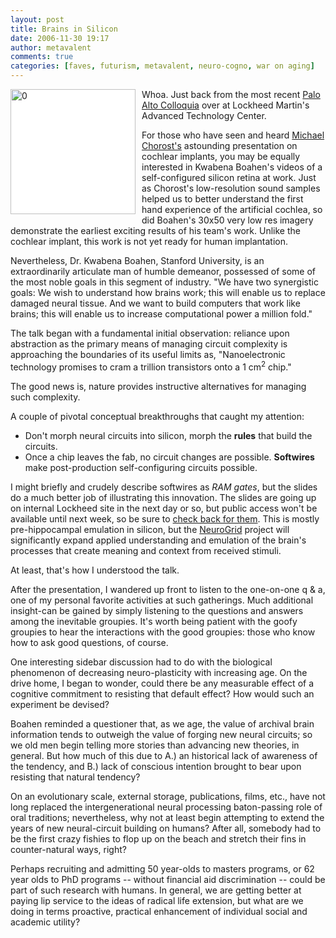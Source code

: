 ```yaml
---
layout: post
title: Brains in Silicon
date: 2006-11-30 19:17
author: metavalent
comments: true
categories: [faves, futurism, metavalent, neuro-cogno, war on aging]
---
```

<!--Lead Photo --><a href="http://brainsinsilicon.stanford.edu/" target="_blank"><img style="float:left;margin:0 10px 10px 0;cursor:pointer;background:white;width:200px;" src="http://img223.imageshack.us/img223/1369/homeimage2ie7.jpg" border="0" alt="0" align="left" /></a><!-- Commentary -->Whoa. Just back from the most recent <a href="http://tinyurl.com/yblk5e" target="_blank">Palo Alto Colloquia</a> over at Lockheed Martin's Advanced Technology Center.

For those who have seen and heard <a href="http://michaelchorost.com/" target="_blank">Michael Chorost's</a> astounding presentation on cochlear implants, you may be equally interested in Kwabena Boahen's videos of a self-configured silicon retina at work. Just as Chorost's low-resolution sound samples  helped us to better understand the first hand experience of the artificial cochlea, so did Boahen's 30x50 very low res imagery demonstrate the earliest exciting results of his team's work. Unlike the cochlear implant, this work is not yet ready for human implantation.

Nevertheless, Dr. Kwabena Boahen, Stanford University, is an extraordinarily articulate man of humble demeanor, possessed of some of the most noble goals in this segment of industry. "We have two synergistic goals: We wish to understand how brains work; this will enable us to replace damaged neural tissue. And we want to build computers that work like brains; this will enable us to increase computational power a million fold."

The talk began with a fundamental initial observation: reliance upon abstraction as the primary means of managing circuit complexity is approaching the boundaries of its useful limits as, "Nanoelectronic technology promises to cram a trillion transistors onto a 1 cm<sup>2</sup> chip." 

The good news is, nature provides instructive alternatives for managing such complexity.

A couple of pivotal conceptual breakthroughs that caught my attention:
<ul><li>Don't morph neural circuits into silicon, morph the <span style="font-weight:bold;">rules</span> that build the circuits.</li><li>Once a chip leaves the fab, no circuit changes are possible. <span style="font-weight:bold;">Softwires</span> make post-production self-configuring circuits possible.
</li></ul>I might briefly and crudely describe softwires as <em>RAM gates</em>, but the slides do a much better job of illustrating this innovation. The slides are going up on internal Lockheed site in the next day or so, but public access won't be available until next week, so be sure to <a href="http://metavalent.info/?p=527">check back for them</a>. This is mostly pre-hippocampal emulation in silicon, but the <a href="https://www.stanford.edu/group/brainsinsilicon/neurogrid.html" target="_blank">NeuroGrid</a> project will significantly expand applied understanding and emulation of the brain's  processes that  create meaning and context from received stimuli.

At least, that's how I understood the talk. 

After the presentation, I wandered up front to listen to the one-on-one q &amp; a, one of my personal favorite activities at such gatherings. Much additional insight-can be gained by simply listening to the questions and answers among the inevitable groupies. It's worth being patient with the goofy groupies to hear the interactions with the good groupies: those who know how to ask good questions, of course.

One interesting sidebar discussion had to do with the biological phenomenon of decreasing neuro-plasticity with increasing age. On the drive home, I began to wonder, could there be any measurable effect of a cognitive commitment to resisting that default effect? How would such an experiment be devised? 

Boahen reminded a questioner that, as we age, the value of archival brain information tends to outweigh the value of forging new neural circuits; so we old men begin telling more stories than advancing new theories, in general. But how much of this due to A.) an historical lack of awareness of the tendency, and B.) lack of conscious intention brought to bear upon resisting that natural tendency?

On an evolutionary scale, external storage, publications, films, etc., have not long replaced the intergenerational neural processing baton-passing role of oral traditions; nevertheless, why not at least begin attempting to extend the years of new neural-circuit building on humans? After all, somebody had to be the first crazy fishies to flop up on the beach and stretch their fins in counter-natural ways, right? 

Perhaps recruiting and admitting 50 year-olds to masters programs, or 62 year olds to PhD programs -- without financial aid discrimination -- could be part of such research with humans. In general, we are getting better at paying lip service to the ideas of radical life extension, but what are we doing in terms proactive, practical enhancement of individual social and academic utility?
